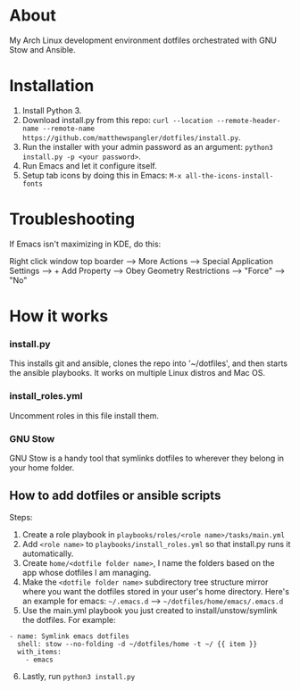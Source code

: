 # About

My Arch Linux development environment dotfiles orchestrated with GNU Stow and Ansible.

# Installation

1) Install Python 3.
2) Download install.py from this repo: ```curl --location --remote-header-name --remote-name https://github.com/matthewspangler/dotfiles/install.py```.
3) Run the installer with your admin password as an argument: ```python3 install.py -p <your password>```.
4) Run Emacs and let it configure itself.
5) Setup tab icons by doing this in Emacs: ```M-x all-the-icons-install-fonts```

# Troubleshooting

If Emacs isn't maximizing in KDE, do this:

Right click window top boarder --> More Actions --> Special Application Settings --> + Add Property --> Obey Geometry Restrictions --> "Force" --> "No"

# How it works

### install.py
This installs git and ansible, clones the repo into '~/dotfiles', and then starts the ansible playbooks. It works on multiple Linux distros and Mac OS.

### install_roles.yml
Uncomment roles in this file install them.

### GNU Stow
GNU Stow is a handy tool that symlinks dotfiles to wherever they belong in your home folder.

## How to add dotfiles or ansible scripts

Steps:
1) Create a role playbook in ```playbooks/roles/<role name>/tasks/main.yml```
2) Add ```<role name>``` to ```playbooks/install_roles.yml``` so that install.py runs it automatically.
3) Create ```home/<dotfile folder name>```, I name the folders based on the app whose dotfiles I am managing.
4) Make the ```<dotfile folder name>``` subdirectory tree structure mirror where you want the dotfiles stored in your user's home directory. Here's an example for emacs: ```~/.emacs.d``` --> ```~/dotfiles/home/emacs/.emacs.d```
5) Use the main.yml playbook you just created to install/unstow/symlink the dotfiles. For example:
```
- name: Symlink emacs dotfiles
  shell: stow --no-folding -d ~/dotfiles/home -t ~/ {{ item }}
  with_items:
    - emacs
```
6) Lastly, run ```python3 install.py```